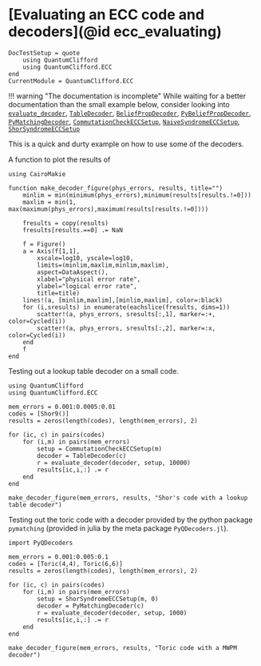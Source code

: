# [Evaluating an ECC code and decoders](@id ecc_evaluating)

```@meta
DocTestSetup = quote
    using QuantumClifford
    using QuantumClifford.ECC
end
CurrentModule = QuantumClifford.ECC
```

!!! warning "The documentation is incomplete"
    While waiting for a better documentation than the small example below, consider looking into [`evaluate_decoder`](@ref), [`TableDecoder`](@ref), [`BeliefPropDecoder`](@ref), [`PyBeliefPropDecoder`](@ref), [`PyMatchingDecoder`](@ref), [`CommutationCheckECCSetup`](@ref), [`NaiveSyndromeECCSetup`](@ref), [`ShorSyndromeECCSetup`](@ref)

This is a quick and durty example on how to use some of the decoders.

A function to plot the results of 

```@example decoderexample
using CairoMakie

function make_decoder_figure(phys_errors, results, title="")
    minlim = min(minimum(phys_errors),minimum(results[results.!=0]))
    maxlim = min(1, max(maximum(phys_errors),maximum(results[results.!=0])))

    fresults = copy(results)
    fresults[results.==0] .= NaN

    f = Figure()
    a = Axis(f[1,1],
        xscale=log10, yscale=log10,
        limits=(minlim,maxlim,minlim,maxlim),
        aspect=DataAspect(),
        xlabel="physical error rate",
        ylabel="logical error rate",
        title=title)
    lines!(a, [minlim,maxlim],[minlim,maxlim], color=:black)
    for (i,sresults) in enumerate(eachslice(fresults, dims=1))
        scatter!(a, phys_errors, sresults[:,1], marker=:+, color=Cycled(i))
        scatter!(a, phys_errors, sresults[:,2], marker=:x, color=Cycled(i))
    end
    f
end
```

Testing out a lookup table decoder on a small code.

```@example decoderexample
using QuantumClifford
using QuantumClifford.ECC

mem_errors = 0.001:0.0005:0.01
codes = [Shor9()]
results = zeros(length(codes), length(mem_errors), 2)

for (ic, c) in pairs(codes)
    for (i,m) in pairs(mem_errors)
        setup = CommutationCheckECCSetup(m)
        decoder = TableDecoder(c)
        r = evaluate_decoder(decoder, setup, 10000)
        results[ic,i,:] .= r
    end
end

make_decoder_figure(mem_errors, results, "Shor's code with a lookup table decoder")
```

Testing out the toric code with a decoder provided by the python package `pymatching` (provided in julia by the meta package `PyQDecoders.jl`).

```@example decoderexample
import PyQDecoders

mem_errors = 0.001:0.005:0.1
codes = [Toric(4,4), Toric(6,6)]
results = zeros(length(codes), length(mem_errors), 2)

for (ic, c) in pairs(codes)
    for (i,m) in pairs(mem_errors)
        setup = ShorSyndromeECCSetup(m, 0)
        decoder = PyMatchingDecoder(c)
        r = evaluate_decoder(decoder, setup, 1000)
        results[ic,i,:] .= r
    end
end

make_decoder_figure(mem_errors, results, "Toric code with a MWPM decoder")
```